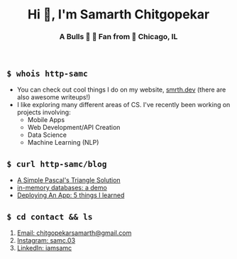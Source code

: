 <h1 align="center">Hi 👋, I'm Samarth Chitgopekar</h1>
<h3 align="center">A Bulls 🐂 🏀 Fan from 📍 Chicago, IL</h3>
<br>

## `$ whois http-samc`
- You can check out cool things I do on my website, [smrth.dev](https://www.smrth.dev) (there are also awesome writeups!)
- I like exploring many different areas of CS. I've recently been working on projects involving:
    - Mobile Apps
    - Web Development/API Creation
    - Data Science
    - Machine Learning (NLP)

## `$ curl http-samc/blog`
<!-- BLOG-POST-LIST:START -->
- [A Simple Pascal&#39;s Triangle Solution](https://dev.to/httpsamc/a-simple-pascals-triangle-solution-1jn2)
- [in-memory databases: a demo](https://dev.to/httpsamc/in-memory-databases-a-pratical-demo-4bmp)
- [Deploying An App: 5 things I learned](https://dev.to/httpsamc/test-post-1921)
<!-- BLOG-POST-LIST:END -->

## `$ cd contact && ls`
1. [Email: chitgopekarsamarth@gmail.com](chitgopekarsamarth@gmail.com)
2. [Instagram: samc.03](https://www.instagram.com/samc.03)
3. [LinkedIn: iamsamc](https://www.linkedin.com/in/iamsamc/)
